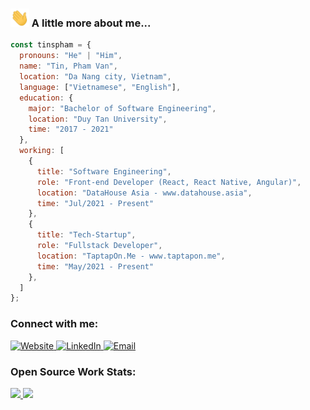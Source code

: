 

### <img src="https://raw.githubusercontent.com/ABSphreak/ABSphreak/master/gifs/Hi.gif" width="30px"> A little more about me...

```jsx
const tinspham = {
  pronouns: "He" | "Him",
  name: "Tin, Pham Van",
  location: "Da Nang city, Vietnam",
  language: ["Vietnamese", "English"],
  education: {
    major: "Bachelor of Software Engineering",
    location: "Duy Tan University",
    time: "2017 - 2021"
  },
  working: [
    {
      title: "Software Engineering",
      role: "Front-end Developer (React, React Native, Angular)",
      location: "DataHouse Asia - www.datahouse.asia",
      time: "Jul/2021 - Present"
    },
    {
      title: "Tech-Startup",
      role: "Fullstack Developer",
      location: "TaptapOn.Me - www.taptapon.me",
      time: "May/2021 - Present"
    },
  ]
};
```

### Connect with me:

<p>
	<a href="https://tinspham.dev/" target="_blank">
		<img alt="Website" src="https://img.shields.io/badge/.-www.tinspham.dev-ff69b4?style=flat&logo=google-chrome">
	</a>
	<a href="https://www.linkedin.com/in/phamvantins/" target="_blank">
		<img alt="LinkedIn" src="https://img.shields.io/badge/.-@phamvantins-lightgrey?style=flat&logo=linkedin">
	</a>
	<a href="mailto:tinphamvan123@gmail.com">
		<img alt="Email" src="https://img.shields.io/badge/.-tinphamvan123@gmail.com-orange?style=flat&logo=gmail">
	</a>
</p>

### Open Source Work Stats:
<a href="https://tinspham.dev">
	<img height="150px" src="https://github-readme-stats.vercel.app/api?username=tinspham209&show_icons=true&hide_title=true&hide_border=true" />
	<img height="150px" src="https://github-readme-stats.vercel.app/api/top-langs/?username=tinspham209&show_icons=true&layout=compact&langs_count=6&hide_title=true&hide_border=true&theme=graywhite" />
</a>
